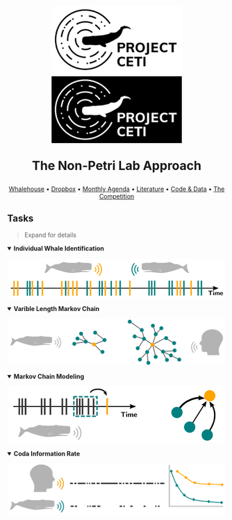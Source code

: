 <h1 align="center">
  <img src="Images/ceti_logo_day.png#gh-light-mode-only"  width="300">
  <img src="Images/ceti_logo_night.png#gh-dark-mode-only"  width="300">
  <p>The Non-Petri Lab Approach</p>
</h1>

<p align="center">
  <a href="https://docs.google.com/presentation/d/1QLaNecq34Ib3SUKU2tDVsz-5AsE-UsBhqjhc1-R9sos/edit?usp=sharing">Whalehouse</a> •
  <a href="https://www.dropbox.com/sh/6qqok1j6ma9jl2w/AABv0H6nryZOvHbFt0CVCySya?dl=0">Dropbox</a> •
  <a href="https://docs.google.com/document/d/13n4-3t70HZsvDpl_a2F-aijfi6leenky4wJN7Z8dJkM/edit">Monthly Agenda</a> •
  <a href="https://github.com/Antonio-Leitao/CETI/tree/main/Literature">Literature</a> •
  <a href="https://docs.google.com/document/d/13n4-3t70HZsvDpl_a2F-aijfi6leenky4wJN7Z8dJkM/edit">Code & Data</a> •
  <a href="https://github.com/earthspecies/library">The Competition</a>
</p>

## Tasks

> Expand for details
<details open>
  <summary>
    <strong>Individual Whale Identification</strong>
  </summary>
  <p align="center">
  <img src="Images/whale_id/whale_id_logo.png" width="500"/>
</details>


<details open>
  <summary>
    <strong>Varible Length Markov Chain</strong>
  </summary>
  <p align="center">
  <img src="Images/vlmc/vlmc_logo.png" width="500"/>
  </p>
</details>

<details open>
  <summary>
    <strong>Markov Chain Modeling</strong>
  </summary>
  <p align="center">
  <img src="Images/markov_chain/markov_chain_logo.png" width="500"/>
  </p>
</details>

<details open>
  <summary>
    <strong>Coda Information Rate</strong>
  </summary>
  <p align="center">
  <img src="Images/info_rate/info_rate_logo.png" width="500"/>
  </p>
</details>
